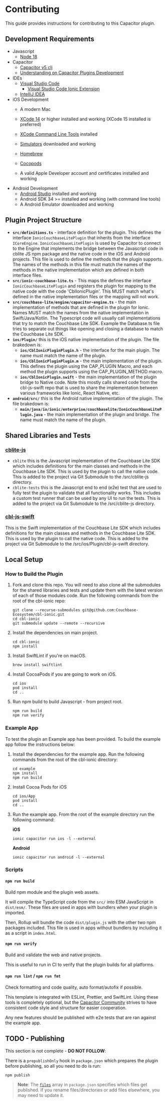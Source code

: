 # Contributing

This guide provides instructions for contributing to this Capacitor plugin.

## Development Requirements
- Javascript
    - [Node 18](https://formulae.brew.sh/formula/node@18)
- Capacitor
    - [Capacitor v5 cli](https://capacitorjs.com/docs/getting-started)
    - [Understanding on Capacitor Plugins Development](https://capacitorjs.com/docs/plugins/creating-plugins)
- IDEs
    - [Visual Studio Code](https://code.visualstudio.com/download)
        - [Visual Studio Code Ionic Extension](https://capacitorjs.com/docs/vscode/getting-started)
    - [IntelliJ IDEA](https://www.jetbrains.com/idea/download/)
- iOS Development
    - A modern Mac 
    - [XCode 14](https://developer.apple.com/xcode/) or higher installed and working (XCode 15 installed is preferred)
    - [XCode Command Line Tools](https://developer.apple.com/download/more/) installed 
    - [Simulators](https://developer.apple.com/documentation/safari-developer-tools/installing-xcode-and-simulators) downloaded and working
    - [Homebrew](https://brew.sh/) 
    - [Cocopods](https://formulae.brew.sh/formula/cocoapods)
   
    - A valid Apple Developer account and certificates installed and working
- Android Development
    - [Android Studio](https://developer.android.com/studio?gad_source=1&gclid=CjwKCAjwzN-vBhAkEiwAYiO7oALYfxbMYW_zkuYoacS9TX16aItdvLYe6GB7_j1QwvXBjFDRkawfUBoComcQAvD_BwE&gclsrc=aw.ds) installed and working
    - Android SDK 34 >= installed and working (with command line tools)
    - A Android Emulator downloaded and working 

## Plugin Project Structure

- **`src/definitions.ts`** - interface definition for the plugin.  This defines the interface `IonicCouchbaseLitePlugin` that inherits from the interface `ICoreEngine`.  `IonicCouchbaseLitePlugin` is used by Capacitor to connect to the Engine that implements the bridge between the Javascript code in cblite JS npm package and the native code in the iOS and Android projects.  This file is used to define the methods that the plugin supports.  The names of the methods in this file must match the names of the methods in the native implementation which are defined in both interface files.  
- **`src/ionic-couchbase-lite.ts`** -   This maps the defines the interface `IonicCouchbaseLitePlugin` and registers the plugin for mapping to the native code with the code 'CblIonicPlugin'.  This MUST match what's defined in the native implementation files or the mapping will not work. 
- **`src/couchbase-lite/engine/capacitor-engine.ts`** - the main implementation of methods that are defined in the plugin for Ionic.  Names MUST match the names from the native implementation in Swift/Java/Kotlin.  The Typescript code will usually call implementations that try to match the Couchbase Lite SDK.  Example the Database.ts file tries to separate out things like opening and closing a database to match the Couchbase Lite SDK.  
- **`ios/Plugin/`** this is the iOS native implementation of the plugin.  The file brakedown is:
    - **`ios/CblIonicPluginPlugin.h`** - the interface for the main plugin.  The name must match the name of the plugin.
    - **`ios/CblIonicPluginPlugin.m`** - the main implementation of the plugin. This defines the plugin using the CAP_PLUGIN Macro, and
    each method the plugin supports using the CAP_PLUGIN_METHOD macro. 
    - **`ios/CblIonicPlugin.swift`** - the main implementation of the plugin bridge to Native code.  Note this mostly calls shared code from the cbl-js-swift repo that is used to share the implementation between various frameworks like Ionic, React Native, etc.  
- **`android/src/`** this is the Android native implementation of the plugin.  The file brakedown is:
    - **`main/java/io/ionic/enterprise/couchbaselite/IonicCouchbaseLitePlugin.java`** - the main implementation of the plugin and bridge.  The name must match the name of the plugin.

## Shared Libraries and Tests
### [cblite-js](https://github.com/Couchbase-Ecosystem/cblite-js)
- `cblite` this is the Javascript implementation of the Couchbase Lite SDK which includes definitions for the main classes and methods in the Couchbase Lite SDK.  This is used by the plugin to call the native code.  This is added to the project via Git Submodule to the /src/cblite-js directory.
- `cblite-tests` this is the Javascript end to end (e2e) test that are used to fully test the plugin to validate that all functionality works.  This includes a custom test runner that can be used by any UI to run the tests.  This is added to the project via Git Submodule to the /src/cblite-js directory.

### [cbl-js-swift](https://github.com/Couchbase-Ecosystem/cbl-js-swift)
This is the Swift implementation of the Couchbase Lite SDK which includes definitions for the main classes and methods in the Couchbase Lite SDK.  This is used by the plugin to call the native code.  This is added to the project via Git Submodule to the /src/ios/Plugin/cbl-js-swift directory.

## Local Setup

### How to Build the Plugin

1. Fork and clone this repo.  You will need to also clone all the submodules for the shared libraries and tests and update them with the latest version of each of those modules code.  Run the following commands from the root of the cbl-ionic repo:
    ```shell
    git clone --recurse-submodules git@github.com:Couchbase-Ecosystem/cbl-ionic.git
    cd cbl-ionic
    git submodule update --remote --recursive
    ```  
 
2. Install the dependencies on main project.

    ```shell
    cd cbl-ionic
    npm install
    ```
3. Install SwiftLint if you're on macOS.

    ```shell
    brew install swiftlint
    ```
   
4. Install CocoaPods if you are going to work on iOS. 

    ```shell
    cd ios
    pod install 
    cd ..
    ```
5. Run npm build to build Javascript - from project root.

    ```shell
    npm run build
    npm run verify
    ```

### Example App
To test the plugin an Example app has been provided.  To build the example app follow the instructions below:

1.  Install the dependencies for the example app.  Run the following commands from the root of the cbl-ionic directory:
    ```shell
    cd example
    npm install
    npm run build
    ```
2. Install Cocoa Pods for iOS
    ```shell
    cd ios/App
    pod install
    cd ..
    ```
3. Run the example app.  From the root of the example directory run the following command:
    
    **iOS** 
    ```shell
    ionic capacitor run ios -l --external
    ```

    **Android**
    ```shell
    ionic capacitor run android -l --external
    ```

### Scripts

#### `npm run build`

Build npm module and the plugin web assets.

It will compile the TypeScript code from the `src/` into ESM JavaScript in `dist/esm/`. These files are used in apps with bundlers when your plugin is imported.

Then, Rollup will bundle the code `dist/plugin.js` with the other two npm packages included. This file is used in apps without bundlers by including it as a script in `index.html`.

#### `npm run verify`

Build and validate the web and native projects.

This is useful to run in CI to verify that the plugin builds for all platforms.

#### `npm run lint` / `npm run fmt`

Check formatting and code quality, auto format/autofix if possible.

This template is integrated with ESLint, Prettier, and SwiftLint. Using these tools is completely optional, but the [Capacitor Community](https://github.com/capacitor-community/) strives to have consistent code style and structure for easier cooperation.

Any new features should be published with e2e tests that are ran against the example app.

## TODO - Publishing

This section is not complete - **DO NOT FOLLOW**:

There is a `prepublishOnly` hook in `package.json` which prepares the plugin before publishing, so all you need to do is run:

```shell
npm publish
```

> **Note**: The [`files`](https://docs.npmjs.com/cli/v7/configuring-npm/package-json#files) array in `package.json` specifies which files get published. If you rename files/directories or add files elsewhere, you may need to update it.
